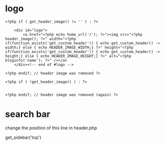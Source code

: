 logo
======


	<?php if ( get_header_image() != '' ) : ?>
               
        <div id="logo">
            <a href="<?php echo home_url('/'); ?>"><img src="<?php header_image(); ?>" width="<?php if(function_exists('get_custom_header')) { echo get_custom_header() -> width;} else { echo HEADER_IMAGE_WIDTH;} ?>" height="<?php if(function_exists('get_custom_header')) { echo get_custom_header() -> height;} else { echo HEADER_IMAGE_HEIGHT;} ?>" alt="<?php bloginfo('name'); ?>" /></a>
        </div><!-- end of #logo -->
        
    <?php endif; // header image was removed ?>

    <?php if ( !get_header_image() ) : ?>
                

    <?php endif; // header image was removed (again) ?>



search bar
==========
change the position of this line in header.php


get_sidebar('top')

